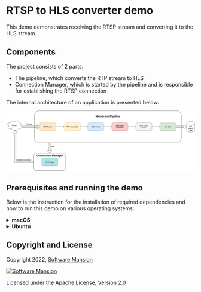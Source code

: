 # RTSP to HLS converter demo

This demo demonstrates receiving the RTSP stream and converting it to the HLS stream.

## Components

The project consists of 2 parts:

- The pipeline, which converts the RTP stream to HLS
- Connection Manager, which is started by the pipeline and is responsible for establishing the RTSP connection

The internal architecture of an application is presented below:

![Application scheme](doc_assets/RTSP_to_HLS_pipeline.png)

## Prerequisites and running the demo

Below is the instruction for the installation of required dependencies and how to run this demo on various operating systems:

<details>
<summary>
<b>macOS</b>
</summary>

### Prerequisites

To run this demo you have to run it on a machine with a publicly visible IP address.

Make sure you have [FFmpeg](https://www.ffmpeg.org/) installed on your machine - you are going to
use it to play the stream. We advise you to use FFmpeg 5.0 or newer.

```shell
brew install ffmpeg
```

Furthermore, make sure you have Elixir installed on your machine. For installation details, see: https://elixir-lang.org/install.html

### Running the demo

To run the demo, clone the `membrane_demo` repository and checkout to the demo directory:

```shell
git clone https://github.com/membraneframework/membrane_demo
cd membrane_demo/rtsp_to_hls
```

You can configure the parameters for the converter in the `Application` module:

##### lib/application.ex

```elixir
@rtsp_stream_url "rtsp://rtsp.membrane.work:554/testsrc.264"
@output_path "hls_output"
@rtp_port 20000
```

By default, we use our sample RTSP stream at rtsp.membrane.work.

Then you need to download the dependencies of the mix project:

```shell
mix deps.get
```

You may be asked to install `Hex` and then `rebar3`.

> In case of issues with the compilation of membrane_h264_ffmpeg_plugin, enter:
>
> ```shell
> mix deps.update bundlex
> ```
>
> and then install pkg-config:
>
> ```shell
> brew install pkg-config
> ```

Finally, you can start the pipeline by running:

```shell
mix run --no-halt
```

After a moment the pipeline will start generating HLS output files. To watch the stream we need to serve those files, e.g. by using python HTTP server:

```shell
python3 -m http.server 8000
```

You can then play the stream using ffmpeg:

```shell
ffplay http://localhost:8000/hls_output/index.m3u8
```

</details>

<details>
<summary>
<b>Ubuntu</b>
</summary>

To run this demo you have to run it on a machine with a publicly visible IP address.

Make sure you have [FFmpeg](https://www.ffmpeg.org/) installed on your machine - you are going to
use it to play the stream. We advise you to use FFmpeg 5.0 or newer.

```shell
apt install ffmpeg
```

Furthermore, make sure you have Elixir installed on your machine. For installation details, see: https://elixir-lang.org/install.html

On Ubuntu, we recommend installation through `asdf`, see: https://asdf-vm.com/guide/getting-started.html

### Running the demo

To run the demo, clone the `membrane_demo` repository and checkout to the demo directory:

```shell
git clone https://github.com/membraneframework/membrane_demo
cd membrane_demo/rtsp_to_hls
```

You can configure the parameters for the converter in the `Application` module:

##### lib/application.ex

```elixir
@rtsp_stream_url "rtsp://rtsp.membrane.work:554/testsrc.264"
@output_path "hls_output"
@rtp_port 20000
```

By default, we use our sample RTSP stream at rtsp.membrane.work.

Then you need to download the dependencies of the mix project:

```shell
mix deps.get
```

You may be asked to install `Hex` and then `rebar3`.

> In case of installation issues with Hex on Ubuntu, try updating the system packages first by entering the command:
>
> ```shell
> sudo apt-get update
> ```

> In case of issues with the compilation of membrane_h264_ffmpeg_plugin, enter:
>
> ```shell
> mix deps.update bundlex
> ```

Finally, you can start the pipeline by running:

```shell
mix run --no-halt
```

After a moment the pipeline will start generating HLS output files. To watch the stream we need to serve those files, e.g. by using python HTTP server:

```shell
python3 -m http.server 8000
```

You can then play the stream using ffmpeg:

```shell
ffplay http://localhost:8000/hls_output/index.m3u8
```

</details>

## Copyright and License

Copyright 2022, [Software Mansion](https://swmansion.com/?utm_source=git&utm_medium=readme&utm_campaign=membrane)

[![Software Mansion](https://membraneframework.github.io/static/logo/swm_logo_readme.png)](https://swmansion.com/?utm_source=git&utm_medium=readme&utm_campaign=membrane)

Licensed under the [Apache License, Version 2.0](LICENSE)
